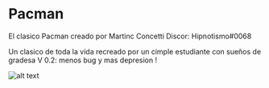 # Pacman
El clasico Pacman creado por Martinc Concetti
 Discor: Hipnotismo#0068
 
 Un clasico de toda la vida recreado por un cimple estudiante con sueños de gradesa 
 V 0.2: menos bug y mas depresion !
 
 ![alt text](https://imgur.com/a/FVluQam)
